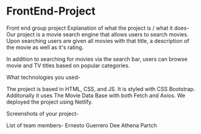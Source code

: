 # FrontEnd-Project
Front end group project
Explanation of what the project is / what it does-
Our project is a movie search engine that allows users to search movies. Upon searching users are given all movies with that title, a description of the movie as well as it's rating.

In addition to searching for movies via the search bar, users can browse movie and TV titles based on popular categories. 



What technologies you used-

The project is based in HTML, CSS, and JS. It is styled with CSS Bootstrap. Additonally it uses The Movie Data Base with both Fetch and Axios. We deployed the project using Netlify. 

Screenshots of your project-


List of team members-
Ernesto Guerrero
Dee 
Athena Partch